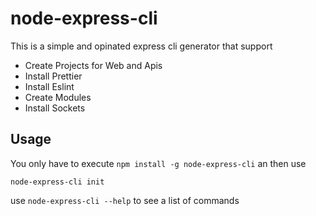 # node-express-cli

This is a simple and opinated express cli generator that support

- Create Projects for Web and Apis
- Install Prettier
- Install Eslint
- Create Modules
- Install Sockets

## Usage

You only have to execute `npm install -g node-express-cli` an then use

```
node-express-cli init
```

use `node-express-cli --help` to see a list of commands
